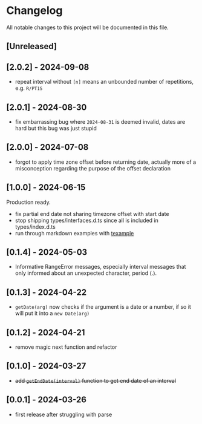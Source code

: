 # Changelog

All notable changes to this project will be documented in this file.

## [Unreleased]

## [2.0.2] - 2024-09-08

- repeat interval without `[n]` means an unbounded number of repetitions, e.g. `R/PT1S`

## [2.0.1] - 2024-08-30

- fix embarrassing bug where `2024-08-31` is deemed invalid, dates are hard but this bug was just stupid

## [2.0.0] - 2024-07-08

- forgot to apply time zone offset before returning date, actually more of a misconception regarding the purpose of the offset declaration

## [1.0.0] - 2024-06-15

Production ready.

- fix partial end date not sharing timezone offset with start date
- stop shipping types/interfaces.d.ts since all is included in types/index.d.ts
- run through markdown examples with [texample](https://www.npmjs.com/package/texample)

## [0.1.4] - 2024-05-03

- Informative RangeError messages, especially interval messages that only informed about an unexpected character, period (.).

## [0.1.3] - 2024-04-22

- `getDate(arg)` now checks if the argument is a date or a number, if so it will put it into a `new Date(arg)`

## [0.1.2] - 2024-04-21

- remove magic next function and refactor

## [0.1.0] - 2024-03-27

- ~~add `getEndDate(interval)` function to get end date of an interval~~

## [0.0.1] - 2024-03-26

- first release after struggling with parse
